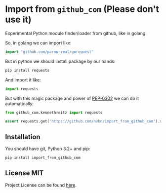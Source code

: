 # Import from `github_com` (Please don't use it)

Experimental Python module finder/loader from github, like in golang.

So, in golang we can import like:

```go
import "github.com/parnurzeal/gorequest"
```

But in python we should install package by our hands:

```bash
pip install requests
```

And import it like:

```python
import requests
```

But with this magic package and power of [PEP-0302](https://www.python.org/dev/peps/pep-0302/) we can
do it automatically:

```python
from github_com.kennethreitz import requests

assert requests.get('https://github.com/nvbn/import_from_github_com').status_code == 200
```

## Installation

You should have git, Python 3.2+ and pip:

```bash
pip install import_from_github_com
```

## License MIT
Project License can be found [here](LICENSE.md).
